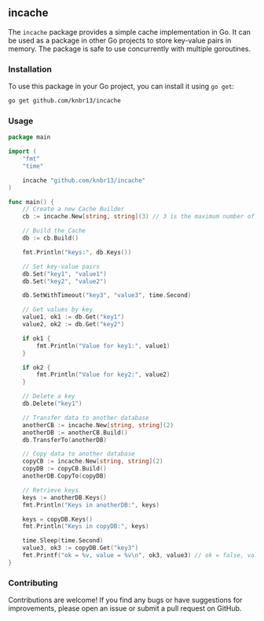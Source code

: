 ## incache

The `incache` package provides a simple cache implementation in Go. It can be used as a package in other Go projects to store key-value pairs in memory. The package is safe to use concurrently with multiple goroutines.

### Installation

To use this package in your Go project, you can install it using `go get`:

```bash
go get github.com/knbr13/incache
```

### Usage

```go
package main

import (
	"fmt"
	"time"

	incache "github.com/knbr13/incache"
)

func main() {
	// Create a new Cache Builder
	cb := incache.New[string, string](3) // 3 is the maximum number of key-value pairs the cache can hold

	// Build the Cache
	db := cb.Build()

	fmt.Println("keys:", db.Keys())

	// Set key-value pairs
	db.Set("key1", "value1")
	db.Set("key2", "value2")

	db.SetWithTimeout("key3", "value3", time.Second)

	// Get values by key
	value1, ok1 := db.Get("key1")
	value2, ok2 := db.Get("key2")

	if ok1 {
		fmt.Println("Value for key1:", value1)
	}

	if ok2 {
		fmt.Println("Value for key2:", value2)
	}

	// Delete a key
	db.Delete("key1")

	// Transfer data to another database
	anotherCB := incache.New[string, string](2)
	anotherDB := anotherCB.Build()
	db.TransferTo(anotherDB)

	// Copy data to another database
	copyCB := incache.New[string, string](2)
	copyDB := copyCB.Build()
	anotherDB.CopyTo(copyDB)

	// Retrieve keys
	keys := anotherDB.Keys()
	fmt.Println("Keys in anotherDB:", keys)

	keys = copyDB.Keys()
	fmt.Println("Keys in copyDB:", keys)

	time.Sleep(time.Second)
	value3, ok3 := copyDB.Get("key3")
	fmt.Printf("ok = %v, value = %v\n", ok3, value3) // ok = false, value =
}
```

### Contributing

Contributions are welcome! 
If you find any bugs or have suggestions for improvements, please open an issue or submit a pull request on GitHub.